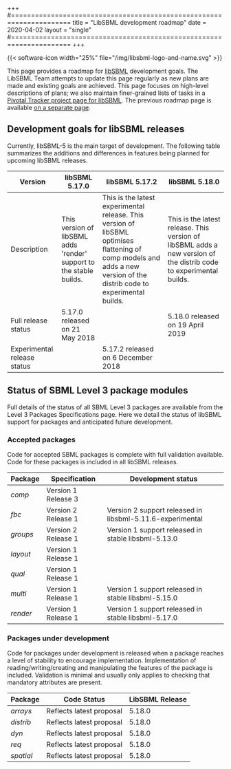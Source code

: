 +++
#=====================================================================
title  = "LibSBML development roadmap"
date   = 2020-04-02
layout = "single"
#=====================================================================
+++

{{< software-icon width="25%" file="/img/libsbml-logo-and-name.svg" >}}

This page provides a roadmap for [libSBML](/software/libsbml) development goals. The LibSBML Team attempts to update this page regularly as new plans are made and existing goals are achieved. This page focuses on high-level descriptions of plans; we also maintain finer-grained lists of tasks in a [Pivotal Tracker project page for libSBML](https://www.pivotaltracker.com/n/projects/248655). The previous roadmap page is available [on a separate page](previous-roadmap).

## Development goals for libSBML releases

Currently, libSBML-5 is the main target of development. The following table summarizes the additions and differences in features being planned for upcoming libSBML releases.

| Version                     | libSBML 5.17.0 | libSBML 5.17.2 | libSBML 5.18.0 |
|-----------------------------|----------------|----------------|----------------|
| Description                 | This version of libSBML adds 'render' support to the stable builds. | This is the latest experimental release. This version of libSBML optimises flattening of comp models and adds a new version of the distrib code to experimental builds.	| This is the latest release. This version of libSBML adds a new version of the distrib code to experimental builds. |
| Full release status         | 5.17.0 released on 21 May 2018 | | 5.18.0 released on 19 April 2019 |
| Experimental release status |                | 5.17.2 released on 6 December 2018 | |


## Status of SBML Level 3 package modules

Full details of the status of all SBML Level 3 packages are available from the Level 3 Packages Specifications page. Here we detail the status of libSBML support for packages and anticipated future development.


### Accepted packages

Code for accepted SBML packages is complete with full validation available. Code for these packages is included in all libSBML releases.

| Package  | Specification       | Development status |
|----------|---------------------|--------------------|
| _comp_   | Version 1 Release 3 |                    |
| _fbc_    | Version 2 Release 1 | Version 2 support released in libsbml-5.11.6-experimental |
| _groups_ | Version 2 Release 1 | Version 1 support released in stable libsbml-5.13.0 |
| _layout_ | Version 1 Release 1 |                    |
| _qual_   | Version 1 Release 1 |                    | 
| _multi_  | Version 1 Release 1 | Version 1 support released in stable libsbml-5.15.0 | 
| _render_ | Version 1 Release 1 | Version 1 support released in stable libsbml-5.17.0 |


### Packages under development

Code for packages under development is released when a package reaches a level of stability to encourage implementation. Implementation of reading/writing/creating and manipulating the features of the package is included. Validation is minimal and usually only applies to checking that mandatory attributes are present.

| Package   | Code Status              | LibSBML Release |
|-----------|--------------------------|-----------------|
| _arrays_  | Reflects latest proposal | 5.18.0          |
| _distrib_ | Reflects latest proposal | 5.18.0          |
| _dyn_     | Reflects latest proposal | 5.18.0          |
| _req_     | Reflects latest proposal | 5.18.0          |
| _spatial_ | Reflects latest proposal | 5.18.0          |
